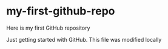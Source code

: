 # my-first-github-repo
Here is my first GitHub repository

Just getting started with GitHub. This file was modified locally
